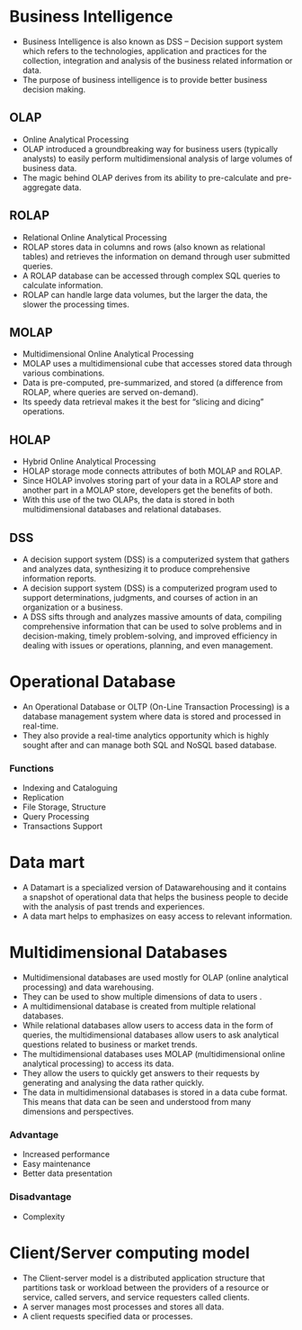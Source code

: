 # Business Intelligence
- Business Intelligence is also known as DSS – Decision support system which refers to the technologies, application and practices for the collection, integration and analysis of the business related information or data. 
- The purpose of business intelligence is to provide better business decision making.

## OLAP
- Online Analytical Processing
- OLAP introduced a groundbreaking way for business users (typically analysts) to easily perform multidimensional analysis of large volumes of business data.
- The magic behind OLAP derives from its ability to pre-calculate and pre-aggregate data. 

## ROLAP
- Relational Online Analytical Processing
- ROLAP stores data in columns and rows (also known as relational tables) and retrieves the information on demand through user submitted queries. 
- A ROLAP database can be accessed through complex SQL queries to calculate information. 
- ROLAP can handle large data volumes, but the larger the data, the slower the processing times. 

## MOLAP
- Multidimensional Online Analytical Processing
- MOLAP uses a multidimensional cube that accesses stored data through various combinations. 
- Data is pre-computed, pre-summarized, and stored (a difference from ROLAP, where queries are served on-demand).
- Its speedy data retrieval makes it the best for “slicing and dicing” operations.

## HOLAP
- Hybrid Online Analytical Processing
- HOLAP storage mode connects attributes of both MOLAP and ROLAP. 
- Since HOLAP involves storing part of your data in a ROLAP store and another part in a MOLAP store, developers get the benefits of both. 
- With this use of the two OLAPs, the data is stored in both multidimensional databases and relational databases.

## DSS
- A decision support system (DSS) is a computerized system that gathers and analyzes data, synthesizing it to produce comprehensive information reports.
- A decision support system (DSS) is a computerized program used to support determinations, judgments, and courses of action in an organization or a business. 
- A DSS sifts through and analyzes massive amounts of data, compiling comprehensive information that can be used to solve problems and in decision-making, timely problem-solving, and improved efficiency in dealing with issues or operations, planning, and even management.

# Operational Database
- An Operational Database or OLTP (On-Line Transaction Processing) is a database management system where data is stored and processed in real-time. 
- They also provide a real-time analytics opportunity which is highly sought after and can manage both SQL and NoSQL based database.

### Functions
- Indexing and Cataloguing
- Replication
- File Storage, Structure
- Query Processing
- Transactions Support

# Data mart
- A Datamart is a specialized version of Datawarehousing and it contains a snapshot of operational data that helps the business people to decide with the analysis of past trends and experiences. 
- A data mart helps to emphasizes on easy access to relevant information.

# Multidimensional Databases
- Multidimensional databases are used mostly for OLAP (online analytical processing) and data warehousing. 
- They can be used to show multiple dimensions of data to users .
- A multidimensional database is created from multiple relational databases. 
- While relational databases allow users to access data in the form of queries, the multidimensional databases allow users to ask analytical questions related to business or market trends.
- The multidimensional databases uses MOLAP (multidimensional online analytical processing) to access its data. 
- They allow the users to quickly get answers to their requests by generating and analysing the data rather quickly.
- The data in multidimensional databases is stored in a data cube format. This means that data can be seen and understood from many dimensions and perspectives. 

### Advantage
- Increased performance
- Easy maintenance
- Better data presentation

### Disadvantage
- Complexity

# Client/Server computing model
- The Client-server model is a distributed application structure that partitions task or workload between the providers of a resource or service, called servers, and service requesters called clients.
- A server manages most processes and stores all data. 
- A client requests specified data or processes.
